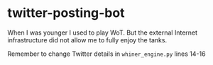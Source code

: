 # twitter-posting-bot

When I was younger I used to play WoT. But the external Internet infrastructure did not allow me to fully enjoy the tanks. 

Remember to change Twitter details in `whiner_engine.py` lines 14-16
